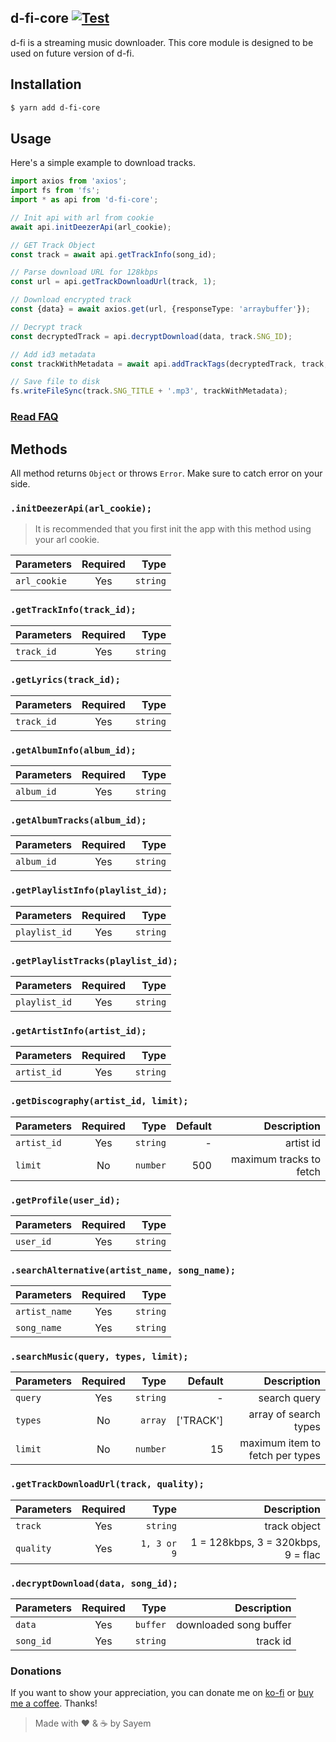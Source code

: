 ## d-fi-core [![Test](https://github.com/d-fi/d-fi-core/workflows/Test/badge.svg)](https://github.com/d-fi/d-fi-core/actions)

d-fi is a streaming music downloader. This core module is designed to be used on future version of d-fi.

## Installation

```bash
$ yarn add d-fi-core
```

## Usage

Here's a simple example to download tracks.

```ts
import axios from 'axios';
import fs from 'fs';
import * as api from 'd-fi-core';

// Init api with arl from cookie
await api.initDeezerApi(arl_cookie);

// GET Track Object
const track = await api.getTrackInfo(song_id);

// Parse download URL for 128kbps
const url = api.getTrackDownloadUrl(track, 1);

// Download encrypted track
const {data} = await axios.get(url, {responseType: 'arraybuffer'});

// Decrypt track
const decryptedTrack = api.decryptDownload(data, track.SNG_ID);

// Add id3 metadata
const trackWithMetadata = await api.addTrackTags(decryptedTrack, track, false, 500);

// Save file to disk
fs.writeFileSync(track.SNG_TITLE + '.mp3', trackWithMetadata);
```

### [Read FAQ](https://github.com/d-fi/d-fi-core/blob/master/docs/README.md)

## Methods

All method returns `Object` or throws `Error`. Make sure to catch error on your side.

### `.initDeezerApi(arl_cookie);`

> It is recommended that you first init the app with this method using your arl cookie.

| Parameters   | Required |     Type |
| ------------ | :------: | -------: |
| `arl_cookie` |   Yes    | `string` |

### `.getTrackInfo(track_id);`

| Parameters | Required |     Type |
| ---------- | :------: | -------: |
| `track_id` |   Yes    | `string` |

### `.getLyrics(track_id);`

| Parameters | Required |     Type |
| ---------- | :------: | -------: |
| `track_id` |   Yes    | `string` |

### `.getAlbumInfo(album_id);`

| Parameters | Required |     Type |
| ---------- | :------: | -------: |
| `album_id` |   Yes    | `string` |

### `.getAlbumTracks(album_id);`

| Parameters | Required |     Type |
| ---------- | :------: | -------: |
| `album_id` |   Yes    | `string` |

### `.getPlaylistInfo(playlist_id);`

| Parameters    | Required |     Type |
| ------------- | :------: | -------: |
| `playlist_id` |   Yes    | `string` |

### `.getPlaylistTracks(playlist_id);`

| Parameters    | Required |     Type |
| ------------- | :------: | -------: |
| `playlist_id` |   Yes    | `string` |

### `.getArtistInfo(artist_id);`

| Parameters  | Required |     Type |
| ----------- | :------: | -------: |
| `artist_id` |   Yes    | `string` |

### `.getDiscography(artist_id, limit);`

| Parameters  | Required |     Type | Default |             Description |
| ----------- | :------: | -------: | ------: | ----------------------: |
| `artist_id` |   Yes    | `string` |       - |               artist id |
| `limit`     |    No    | `number` |     500 | maximum tracks to fetch |

### `.getProfile(user_id);`

| Parameters | Required |     Type |
| ---------- | :------: | -------: |
| `user_id`  |   Yes    | `string` |

### `.searchAlternative(artist_name, song_name);`

| Parameters    | Required |     Type |
| ------------- | :------: | -------: |
| `artist_name` |   Yes    | `string` |
| `song_name`   |   Yes    | `string` |

### `.searchMusic(query, types, limit);`

| Parameters | Required |     Type |   Default |                     Description |
| ---------- | :------: | -------: | --------: | ------------------------------: |
| `query`    |   Yes    | `string` |         - |                    search query |
| `types`    |    No    |  `array` | ['TRACK'] |           array of search types |
| `limit`    |    No    | `number` |        15 | maximum item to fetch per types |

### `.getTrackDownloadUrl(track, quality);`

| Parameters | Required |        Type |                        Description |
| ---------- | :------: | ----------: | ---------------------------------: |
| `track`    |   Yes    |    `string` |                       track object |
| `quality`  |   Yes    | `1, 3 or 9` | 1 = 128kbps, 3 = 320kbps, 9 = flac |

### `.decryptDownload(data, song_id);`

| Parameters | Required |     Type |            Description |
| ---------- | :------: | -------: | ---------------------: |
| `data`     |   Yes    | `buffer` | downloaded song buffer |
| `song_id`  |   Yes    | `string` |               track id |

### Donations

If you want to show your appreciation, you can donate me on [ko-fi](https://ko-fi.com/Z8Z5KDA6) or [buy me a coffee](https://www.buymeacoffee.com/sayem). Thanks!

> Made with :heart: & :coffee: by Sayem
